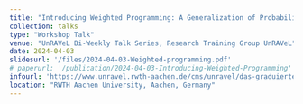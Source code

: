 ```yaml
---
title: "Introducing Weighted Programming: A Generalization of Probabilistic Programming"
collection: talks
type: "Workshop Talk"
venue: "UnRAVeL Bi‑Weekly Talk Series, Research Training Group UnRAVeL"
date: 2024-04-03
slidesurl: '/files/2024-04-03-Weighted-programming.pdf'
# paperurl: '/publication/2024-04-03-Introducing-Weighted-Programming'
infourl: 'https://www.unravel.rwth-aachen.de/cms/unravel/das-graduiertenkolleg/vergangene-veranstaltungen/veranstaltungen-2024/~bfxzkd/bi-weekly-talk-/?lidx=1'
location: "RWTH Aachen University, Aachen, Germany"
---
```

